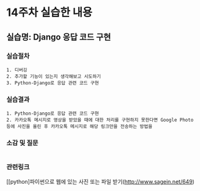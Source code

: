 # 14주차 실습한 내용

## 실습명: Django 응답 코드 구현

### 실습절차
```
1. 디버깅
2. 추가할 기능이 있는지 생각해보고 시도하기
3. Python-Django로 응답 관련 코드 구현
```

### 실습결과
```
1. Python-Django로 응답 관련 코드 구현
2. 카카오톡 메시지로 영상을 받았을 때에 대한 처리를 구현하지 못한다면 Google Photo 등에 사진을 올린 후 카카오톡 메시지로 해당 링크만을 전송하는 방법을 
```

### 소감 및 질문
```

```

### 관련링크
[[python]파이썬으로 웹에 있는 사진 또는 파일 받기(http://www.sagein.net/649)
